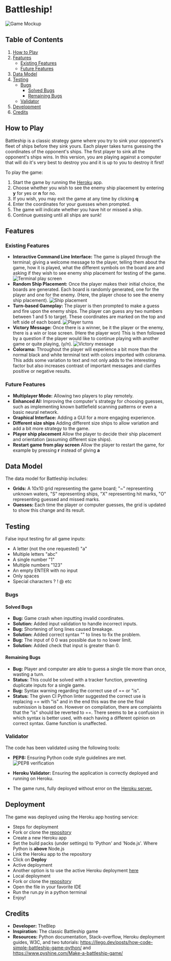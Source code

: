 # Battleship!
![Game Mockup](assets/images/new/mockup.png)

## Table of Contents
1. [How to Play](#how-to-play)
2. [Features](#features)
   - [Existing Features](#existing-features)
   - [Future Features](#future-features)
3. [Data Model](#data-model)
4. [Testing](#testing)
   - [Bugs](#bugs)
     - [Solved Bugs](#solved-bugs)
     - [Remaining Bugs](#remaining-bugs)
   - [Validator](#validator)
5. [Development](#development)
6. [Credits](#credits)

## How to Play
Battleship is a classic strategy game where you try to sink your opponent's fleet of ships before they sink yours. Each player takes turns guessing the coordinates of the opponent's ships. The first player to sink all the opponent's ships wins.
In this version, you are playing against a computer that will do it's very best to destroy you and it is up to you to destroy it first!

To play the game:
1. Start the game by running the [Heroku](https://terminal-based-battleship-ad2683f69f33.herokuapp.com/) app.
2. Choose whether you wish to see the enemy ship placement by entering **y** for yes or **n** for no.
3. If you wish, you may exit the game at any time by clicking **q**
4. Enter the coordinates for your guesses when prompted.
5. The game will indicate whether you have hit or missed a ship.
6. Continue guessing until all ships are sunk!

## Features

### Existing Features
- **Interactive Command Line Interface:** The game is played through the terminal; giving a welcome message to the player, telling them about the game, how it is played, what the different symbols on the board are and asking if they wish to see enemy ship placement for testing of the game.
 ![Terminal play screen](assets/images/new/welcome-screen.png)
- **Random Ship Placement:** Once the player makes their initial choice, the boards are generated. Each board is randomly generated, one for the player and one for the enemy. (Here, the player chose to see the enemy ship placement).
 ![Ship placement](assets/images/new/ship-placement.png)
- **Turn-based Gameplay:** The player is then prompted to make a guess and fire upon the enemy ships. The player can guess any two numbers between 1 and 5 to target. These coordinates are marked on the top and left side of each board.
 ![Player turns](assets/images/new/after-guess.png)
- **Victory Message:** Once there is a winner, be it the player or the enemy, there is a win or lose screen. (Here the player won) This is then followed by a question if the player would like to continue playing with another game or quite playing, (y/n).
 ![Victory message](assets/images/new/victory-message.png)
- **Colorama:** Throughout the player will experience a bit more than the normal black and white terminal text with colors imported with colorama. This adds some variation to text and not only adds to the interesting factor but also increases contrast of important messages and clarifies positive or negative results.

### Future Features
- **Multiplayer Mode:** Allowing two players to play remotely.
- **Enhanced AI:** Improving the computer's strategy for choosing guesses, such as implementing known battlefield scanning patterns or even a basic neural network.
- **Graphical Interface:** Adding a GUI for a more engaging experience.
- **Different size ships** Adding different size ships to allow variation and add a bit more strategy to the game.
- **Player ship placement** Allow the player to decide their ship placement and orientation (assuming different size ships).
- **Restart game from play screen** Allow the player to restart the game, for example by pressing **r** instead of giving **a**



## Data Model
The data model for Battleship includes:
- **Grids:** A 10x10 grid representing the game board; "~" representing unknown waters, "S" representing ships, "X" representing hit marks, "O" representing guessed and missed marks.
- **Guesses:** Each time the player or computer guesses, the grid is updated to show this change and its result.

## Testing

False input testing for all game inputs:
- A letter (not the one requested) "a"
- Multiple letters "abc"
- A single number "1"
- Multiple numbers "123"
- An empty ENTER with no input
- Only spaces 
- Special characters ? ! @ etc

### Bugs

#### Solved Bugs
- **Bug:** Game crash when inputting invalid coordinates.
 - **Solution:** Added input validation to handle incorrect inputs.
- **Bug:** Shortening of long lines caused breakage.
 - **Solution:** Added correct syntax "\" to lines to fix the problem.
- **Bug:** The input of 0 0 was possible due to no lower limit.
 - **Solution:** Added check that input is greater than 0.

#### Remaining Bugs
- **Bug:** Player and computer are able to guess a single tile more than once, 
 wasting a turn.  
 - **Status:** This could be solved with a tracker function, preventing duplicate inputs for a single game.
- **Bug:** Syntax warning regarding the correct use of == or "is".
 - **Status:** The given CI Python linter suggested the correct use is replacing == with "is" and in the end this was the one the final submission is based on. However on compilation, there are complaints that the "is" should be reverted to ==. There seems to be a confusion in which syntax is better used, with each having a different opinion on correct syntax. Game function is unaffected.

### Validator
The code has been validated using the following tools:
- **PEP8:** Ensuring Python code style guidelines are met.
   ![PEP8 verification](assets/images/new/testing-image.png)

- **Heroku Validator:** Ensuring the application is correctly deployed and running on Heroku.
 - The game runs, fully deployed without error on the [Heroku server.](https://terminal-based-battleship-ad2683f69f33.herokuapp.com/)

## Deployment
The game was deployed using the Heroku app hosting service:
- Steps for deployment
 - Fork or clone the [repository](https://github.com/TheBlep/Terminal-based-battleship)
 - Create a new Heroku app
 - Set the build packs (under settings) to 'Python' and 'Node.js'. Where Python is **above** Node.js
 - Link the Heroku app to the repository
 - Click on **Deploy**
- Active deployment
 - Another option is to use the active Heroku deployment [here](https://terminal-based-battleship-ad2683f69f33.herokuapp.com/)
- Local deployment
 - Fork or clone the [repository](https://github.com/TheBlep/Terminal-based-battleship)
 - Open the file in your favorite IDE
 - Run the run.py in a python terminal
 - Enjoy!

## Credits
- **Developer:** TheBlep
- **Inspiration:** The classic Battleship game
- **Resources:** Python documentation, Stack-overflow, Heroku deployment guides, W3C, and two tutorials:
 https://llego.dev/posts/how-code-simple-battleship-game-python/ and \
 https://www.pyshine.com/Make-a-battleship-game/
